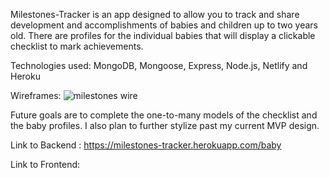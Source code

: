 Milestones-Tracker is an app designed to allow you to track and share development and accomplishments of babies and children up to two years old. There are profiles for the individual babies that will display a clickable checklist to mark achievements.

Technologies used: MongoDB, Mongoose, Express, Node.js, Netlify and Heroku

Wireframes:
![milestones wire](https://user-images.githubusercontent.com/94505505/180566261-b90b9f4d-10b6-4fb7-a333-6852a6e6f84a.png)

Future goals are to complete the one-to-many models of the checklist and the baby profiles. I also plan to further stylize past my current MVP design.

Link to Backend :
https://milestones-tracker.herokuapp.com/baby

Link to Frontend:
